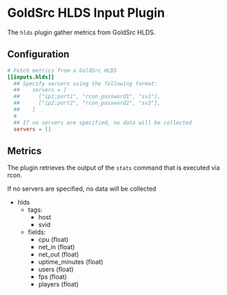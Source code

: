 # GoldSrc HLDS Input Plugin

The `hlds` plugin gather metrics from GoldSrc HLDS.

## Configuration

```toml @sample.conf
# Fetch metrics from a GoldSrc HLDS
[[inputs.hlds]]
  ## Specify servers using the following format:
  ##    servers = [
  ##      ["ip1:port1", "rcon_password1", "sv1"],
  ##      ["ip2:port2", "rcon_password2", "sv2"],
  ##    ]
  #
  ## If no servers are specified, no data will be collected
  servers = []
```

## Metrics

The plugin retrieves the output of the `stats` command that is executed via
rcon.

If no servers are specified, no data will be collected

- hlds
  - tags:
    - host
    - svid
  - fields:
    - cpu (float)
    - net_in (float)
    - net_out (float)
    - uptime_minutes (float)
    - users (float)
    - fps (float)
    - players (float)
